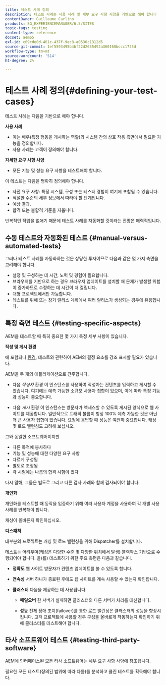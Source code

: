 ```yaml
---
title: 테스트 사례 정의
description: 테스트 사례는 사용 사례 및 세부 요구 사항 사양을 기반으로 해야 합니다
contentOwner: Guillaume Carlino
products: SG_EXPERIENCEMANAGER/6.5/SITES
topic-tags: testing
content-type: reference
docset: aem65
exl-id: c09cde0d-401c-437f-9ec8-a0530c1312d5
source-git-commit: 1ef5593495b4bf22d2635492a360168bccc1725d
workflow-type: tm+mt
source-wordcount: '514'
ht-degree: 2%

---
```


# 테스트 사례 정의{#defining-your-test-cases}

테스트 사례는 다음을 기반으로 해야 합니다.

**사용 사례**

* 이는 배우(특정 행동을 개시하는 역할)와 시스템 간의 상호 작용 측면에서 필요한 기능을 정의합니다.
* 사용 사례는 고객이 정의해야 합니다.

**자세한 요구 사항 사양**

* 모든 기능 및 성능 요구 사항을 테스트해야 합니다.

이 테스트는 다음을 명확히 정의해야 합니다.

* 사전 요구 사항: 특정 시스템, 구성 또는 테스터 경험이 여기에 포함될 수 있습니다.
* 적절한 수준의 세부 정보에서 따라야 할 단계입니다.
* 예상 결과.
* 합격 또는 불합격 기준을 지웁니다.

반복적인 작업을 없애기 때문에 테스트 사례를 자동화할 것이라는 전망은 매력적입니다.

## 수동 테스트와 자동화된 테스트 {#manual-versus-automated-tests}

그러나 테스트 사례를 자동화하는 것은 상당한 투자이므로 다음과 같은 몇 가지 측면을 고려해야 합니다.

* 설정 및 구성하는 데 시간, 노력 및 경험이 필요합니다.
* 브라우저를 기반으로 하는 경우 브라우저 업데이트를 설치할 때 문제가 발생할 위험이 증가하므로 수정하는 데 시간이 더 걸립니다.
* 대형 프로젝트에서만 가능합니다.
* 테스트를 위해 또는 장기 릴리스 계획에서 여러 릴리스가 생성되는 경우에 유용합니다.

## 특정 측면 테스트 {#testing-specific-aspects}

AEM을 테스트할 때 특히 중요한 몇 가지 특정 세부 사항이 있습니다.

**작성 및 게시 환경**

에 포함되나 [환경](/help/sites-developing/the-basics.md#environments), 테스트와 관련하여 AEM의 결정 요소를 강조 표시할 필요가 있습니다.

AEM을 두 개의 애플리케이션으로 간주합니다.

* 다음 *작성자* 환경 이 인스턴스를 사용하여 작성자는 컨텐츠를 입력하고 게시할 수 있습니다.
여기에는 예측 가능한 소규모 사용자 집합이 있으며, 이에 따라 특정 기능과 성능이 중요합니다.

* 다음 *게시* 환경 이 인스턴스는 방문자가 액세스할 수 있도록 게시된 양식으로 웹 사이트를 제공합니다.
일반적으로 트래픽 볼륨이 항상 100% 예측 가능한 것은 아닌 더 큰 사용자 집합이 있습니다. 요청에 응답할 때 성능은 여전히 중요합니다. 캐싱 및 로드 밸런싱도 고려해 보십시오.

그와 동일한 소프트웨어이지만

* 다른 목적에 봉사하다
* 기능 및 성능에 대한 다양한 요구 사항
* 다르게 구성됨
* 별도로 조정됨
* 각 시험에는 나름의 합격 시험이 있다

다시 말해, 그들은 별도로 그리고 다른 검사 사례와 함께 검사되어야 합니다.

**개인화**

개인화를 테스트할 때 동작을 입증하기 위해 여러 사용자 계정을 사용하여 각 개별 사용 사례를 반복해야 합니다.

캐싱이 올바른지 확인하십시오.

**디스패처**

대부분의 프로젝트는 캐싱 및 로드 밸런싱을 위해 Dispatcher를 설치합니다.

테스트는 어려우며(캐싱은 다양한 수준 및 다양한 위치에서 발생) 블랙박스 기반으로 수행되어야 합니다. 을(를) 테스트하기 위한 주요 측면은 다음과 같습니다.

* **정확도**
웹 사이트 방문자가 컨텐츠 업데이트를 볼 수 있도록 합니다.

* **연속성**
서버 하나가 종료된 후에도 웹 사이트를 계속 사용할 수 있는지 확인합니다.

* **클러스터**
다음을 제공하는 데 사용됩니다.

   * **페일오버**
한 서버가 실패하면 클러스터의 다른 서버가 처리를 대신합니다.

   * **성능**
전체 장애 조치(failover)를 통한 로드 밸런싱은 클러스터의 성능을 향상시킵니다.
고객 프로젝트에 사용할 경우 구성을 올바르게 작동하는지 확인하기 위해 클러스터를 테스트해야 합니다.

## 타사 소프트웨어 테스트 {#testing-third-party-software}

AEM에 인터페이스된 모든 타사 소프트웨어는 세부 요구 사항 사양에 참조됩니다.

필요한 모든 테스트(정의된 범위에 따라 다름)를 분석하고 클린 테스트를 획득해야 합니다.
